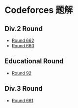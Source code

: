 # Codeforces 题解

## Div.2 Round

- [Round 662](./1393/)
- [Round 660](./1388/)

## Educational Round

- [Round 92](./1389/)

## Div.3 Round

- [Round 661](./1399/)
